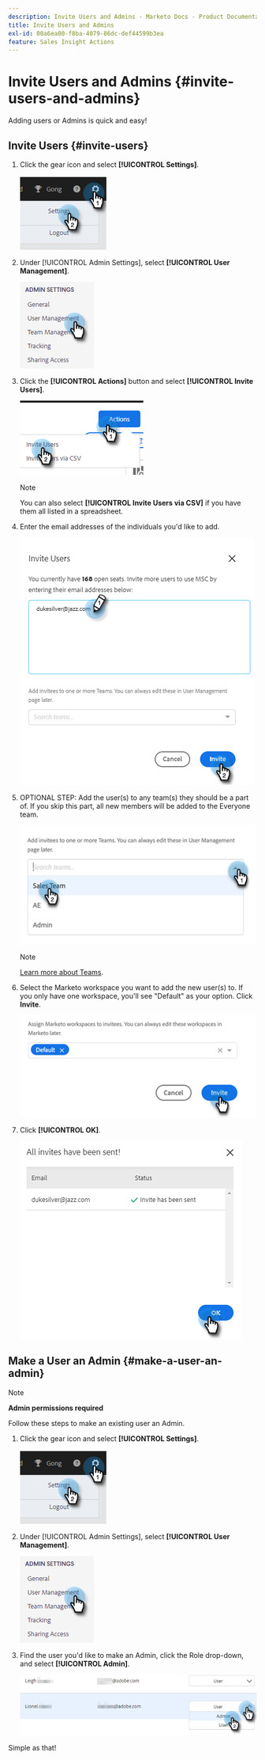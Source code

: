 ```yaml
---
description: Invite Users and Admins - Marketo Docs - Product Documentation
title: Invite Users and Admins
exl-id: 00a6ea00-f8ba-4079-86dc-def44599b3ea
feature: Sales Insight Actions
---
```

# Invite Users and Admins {#invite-users-and-admins}

Adding users or Admins is quick and easy!

## Invite Users {#invite-users}

1. Click the gear icon and select **[!UICONTROL Settings]**.

   ![](assets/invite-users-and-admins-1.png)

1. Under [!UICONTROL Admin Settings], select **[!UICONTROL User Management]**.

   ![](assets/invite-users-and-admins-2.png)

1. Click the **[!UICONTROL Actions]** button and select **[!UICONTROL Invite Users]**.

   ![](assets/invite-users-and-admins-3.png)

   >[!NOTE]
   >
   >You can also select **[!UICONTROL Invite Users via CSV]** if you have them all listed in a spreadsheet.

1. Enter the email addresses of the individuals you'd like to add.

   ![](assets/invite-users-and-admins-4.png)

1. OPTIONAL STEP: Add the user(s) to any team(s) they should be a part of. If you skip this part, all new members will be added to the Everyone team.

   ![](assets/invite-users-and-admins-5.png)

   >[!NOTE]
   >
   >[Learn more about Teams](/help/marketo/product-docs/marketo-sales-insight/actions/admin/creating-a-team.md).

1. Select the Marketo workspace you want to add the new user(s) to. If you only have one workspace, you'll see "Default" as your option. Click **Invite**.

   ![](assets/invite-users-and-admins-6.png)

1. Click **[!UICONTROL OK]**.

   ![](assets/invite-users-and-admins-7.png)

## Make a User an Admin {#make-a-user-an-admin}

>[!NOTE]
>
>**Admin permissions required**

Follow these steps to make an existing user an Admin.

1. Click the gear icon and select **[!UICONTROL Settings]**.

   ![](assets/invite-users-and-admins-8.png)

1. Under [!UICONTROL Admin Settings], select **[!UICONTROL User Management]**.

   ![](assets/invite-users-and-admins-9.png)

1. Find the user you'd like to make an Admin, click the Role drop-down, and select **[!UICONTROL Admin]**.

   ![](assets/invite-users-and-admins-10.png)

Simple as that!
